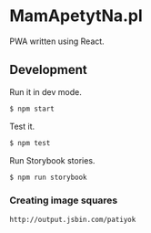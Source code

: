 MamApetytNa.pl
==============

PWA written using React.


## Development

Run it in dev mode.

```bash
$ npm start
```

Test it.

```bash
$ npm test
```

Run Storybook stories.

```bash
$ npm run storybook
```

### Creating image squares

```
http://output.jsbin.com/patiyok
```
